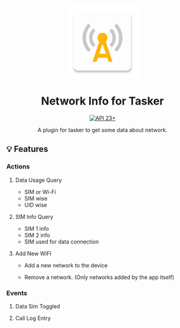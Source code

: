 <div align="center">
<picture>
  <img alt="" src="app/src/main/res/mipmap-xxxhdpi/ic_launcher.webp">
</picture><br>
<h1 align="center">Network Info for Tasker</h1>
<a href="https://developer.android.com/tools/releases/platforms#5.0">
<img alt="API 23+" src="https://img.shields.io/badge/API-23%2B-brightgreen.svg?style=for-the-badge&color=FF0800" title="Android 6.0 Marshmallow"></a>

A plugin for tasker to get some data about network.<br>
</div>


## :bulb: Features
### Actions
1. Data Usage Query
    - SIM or Wi-Fi
    - SIM wise
    - UID wise

2. SIM Info Query
    - SIM 1 info
    - SIM 2 info
    - SIM used for data connection

3. Add New WiFI
    - Add a new network to the device <!--(For Android Q and above, user approval is required, and won't be listed in saved networks [See why?](https://developer.android.com/about/versions/10/privacy/changes#configure-wifi))-->

    - Remove a network. (Only networks added by the app itself)




### Events

1. Data Sim Toggled

2. Call Log Entry